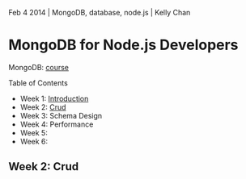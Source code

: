 Feb 4 2014 | MongoDB, database, node.js | Kelly Chan
# MongoDB for Node.js Developers

MongoDB: [course](https://education.mongodb.com/courses/10gen/M101JS/2014_March/about)

Table of Contents
- Week 1: [Introduction](https://github.com/KellyChan/notebook/blob/master/tech/20140203-MongoDB_for_Nodejs_Developers_Week1.md)
- Week 2: [Crud](https://github.com/KellyChan/notebook/blob/master/tech/20140204-MongoDB_for_Nodejs_Developers_Week2.md)
- Week 3: Schema Design
- Week 4: Performance
- Week 5: 
- Week 6:

## Week 2: Crud
